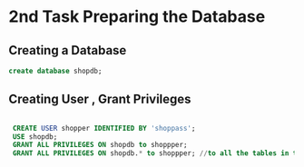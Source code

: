 # 2nd Task Preparing the Database

## Creating a Database

```sql
create database shopdb;
```

## Creating User , Grant Privileges

```sql

 CREATE USER shopper IDENTIFIED BY 'shoppass';
 USE shopdb;
 GRANT ALL PRIVILEGES ON shopdb to shoppper;
 GRANT ALL PRIVILEGES ON shopdb.* to shoppper; //to all the tables in the database

```
